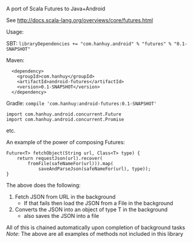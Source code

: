 A port of Scala Futures to Java+Android

See http://docs.scala-lang.org/overviews/core/futures.html

Usage:

SBT:
`libraryDependencies += "com.hanhuy.android" % "futures" % "0.1-SNAPSHOT"`

Maven:
```
  <dependency>
    <groupId>com.hanhuy</groupId>
    <artifactId>android-futures</artifactId>
    <version>0.1-SNAPSHOT</version>
  </dependency>
```

Gradle:
`compile 'com.hanhuy:android-futures:0.1-SNAPSHOT'`

```
import com.hanhuy.android.concurrent.Future
import com.hanhuy.android.concurrent.Promise
```

etc.


An example of the power of composing Futures:
```
Future<T> fetchObject(String url, Class<T> type) {
    return requestJson(url).recover(
        fromFile(safeNameFor(url))).map(
            saveAndParseJson(safeNameFor(url), type));
}
```

The above does the following:

1. Fetch JSON from URL in the background
   * If that fails then load the JSON from a File in the background
2. Converts the JSON into an object of type T in the background
   * also saves the JSON into a file

All of this is chained automatically upon completion of background tasks
_Note_: The above are all examples of methods not included in this library

